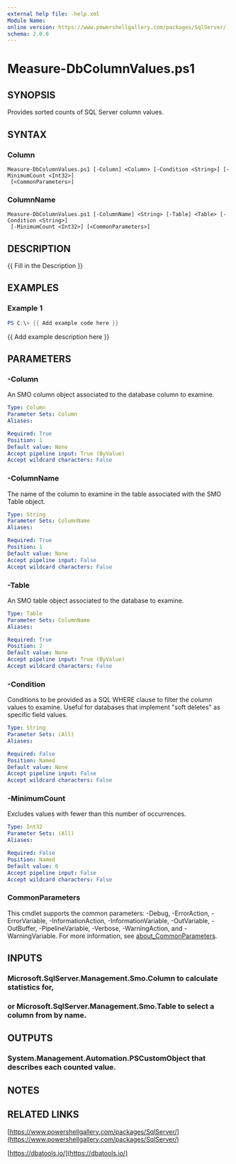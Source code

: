 ```yaml
---
external help file: -help.xml
Module Name:
online version: https://www.powershellgallery.com/packages/SqlServer/
schema: 2.0.0
---
```


# Measure-DbColumnValues.ps1

## SYNOPSIS
Provides sorted counts of SQL Server column values.

## SYNTAX

### Column
```
Measure-DbColumnValues.ps1 [-Column] <Column> [-Condition <String>] [-MinimumCount <Int32>]
 [<CommonParameters>]
```

### ColumnName
```
Measure-DbColumnValues.ps1 [-ColumnName] <String> [-Table] <Table> [-Condition <String>]
 [-MinimumCount <Int32>] [<CommonParameters>]
```

## DESCRIPTION
{{ Fill in the Description }}

## EXAMPLES

### Example 1
```powershell
PS C:\> {{ Add example code here }}
```

{{ Add example description here }}

## PARAMETERS

### -Column
An SMO column object associated to the database column to examine.

```yaml
Type: Column
Parameter Sets: Column
Aliases:

Required: True
Position: 1
Default value: None
Accept pipeline input: True (ByValue)
Accept wildcard characters: False
```

### -ColumnName
The name of the column to examine in the table associated with the SMO Table object.

```yaml
Type: String
Parameter Sets: ColumnName
Aliases:

Required: True
Position: 1
Default value: None
Accept pipeline input: False
Accept wildcard characters: False
```

### -Table
An SMO table object associated to the database to examine.

```yaml
Type: Table
Parameter Sets: ColumnName
Aliases:

Required: True
Position: 2
Default value: None
Accept pipeline input: True (ByValue)
Accept wildcard characters: False
```

### -Condition
Conditions to be provided as a SQL WHERE clause to filter the column values to examine.
Useful for databases that implement "soft deletes" as specific field values.

```yaml
Type: String
Parameter Sets: (All)
Aliases:

Required: False
Position: Named
Default value: None
Accept pipeline input: False
Accept wildcard characters: False
```

### -MinimumCount
Excludes values with fewer than this number of occurrences.

```yaml
Type: Int32
Parameter Sets: (All)
Aliases:

Required: False
Position: Named
Default value: 0
Accept pipeline input: False
Accept wildcard characters: False
```

### CommonParameters
This cmdlet supports the common parameters: -Debug, -ErrorAction, -ErrorVariable, -InformationAction, -InformationVariable, -OutVariable, -OutBuffer, -PipelineVariable, -Verbose, -WarningAction, and -WarningVariable. For more information, see [about_CommonParameters](http://go.microsoft.com/fwlink/?LinkID=113216).

## INPUTS

### Microsoft.SqlServer.Management.Smo.Column to calculate statistics for,
### or Microsoft.SqlServer.Management.Smo.Table to select a column from by name.
## OUTPUTS

### System.Management.Automation.PSCustomObject that describes each counted value.
## NOTES

## RELATED LINKS

[https://www.powershellgallery.com/packages/SqlServer/](https://www.powershellgallery.com/packages/SqlServer/)

[https://dbatools.io/](https://dbatools.io/)

